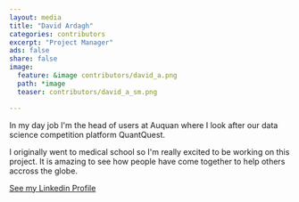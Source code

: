 ```yaml
---
layout: media
title: "David Ardagh"
categories: contributors
excerpt: "Project Manager"
ads: false
share: false
image:
  feature: &image contributors/david_a.png
  path: *image
  teaser: contributors/david_a_sm.png

---
```


In my day job I'm the head of users at Auquan where I look after our data science competition platform QuantQuest. 

I originally went to medical school so I'm really excited to be working on this project. It is amazing to see how people have come together to help others accross the globe.

[See my Linkedin Profile](https://www.linkedin.com/in/davidardagh)
